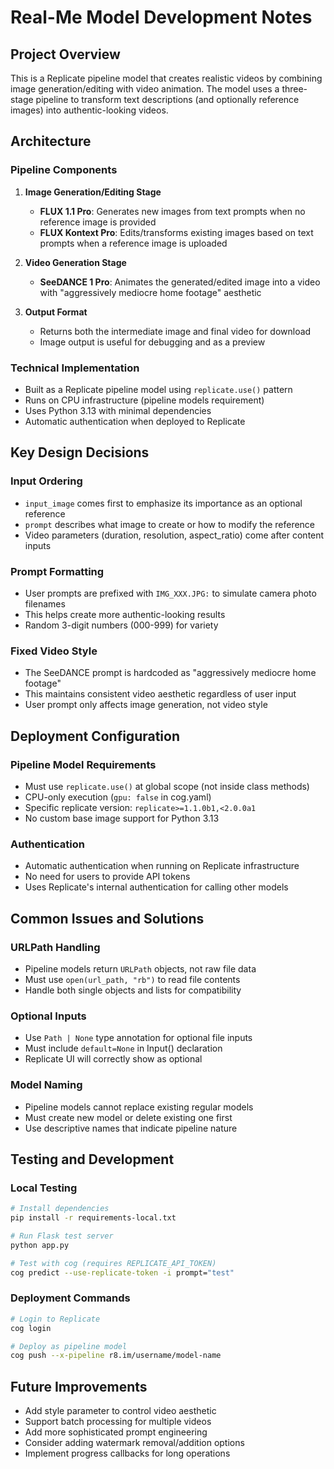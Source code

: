 # Real-Me Model Development Notes

## Project Overview
This is a Replicate pipeline model that creates realistic videos by combining image generation/editing with video animation. The model uses a three-stage pipeline to transform text descriptions (and optionally reference images) into authentic-looking videos.

## Architecture

### Pipeline Components
1. **Image Generation/Editing Stage**
   - **FLUX 1.1 Pro**: Generates new images from text prompts when no reference image is provided
   - **FLUX Kontext Pro**: Edits/transforms existing images based on text prompts when a reference image is uploaded
   
2. **Video Generation Stage**
   - **SeeDANCE 1 Pro**: Animates the generated/edited image into a video with "aggressively mediocre home footage" aesthetic

3. **Output Format**
   - Returns both the intermediate image and final video for download
   - Image output is useful for debugging and as a preview

### Technical Implementation
- Built as a Replicate pipeline model using `replicate.use()` pattern
- Runs on CPU infrastructure (pipeline models requirement)
- Uses Python 3.13 with minimal dependencies
- Automatic authentication when deployed to Replicate

## Key Design Decisions

### Input Ordering
- `input_image` comes first to emphasize its importance as an optional reference
- `prompt` describes what image to create or how to modify the reference
- Video parameters (duration, resolution, aspect_ratio) come after content inputs

### Prompt Formatting
- User prompts are prefixed with `IMG_XXX.JPG:` to simulate camera photo filenames
- This helps create more authentic-looking results
- Random 3-digit numbers (000-999) for variety

### Fixed Video Style
- The SeeDANCE prompt is hardcoded as "aggressively mediocre home footage"
- This maintains consistent video aesthetic regardless of user input
- User prompt only affects image generation, not video style

## Deployment Configuration

### Pipeline Model Requirements
- Must use `replicate.use()` at global scope (not inside class methods)
- CPU-only execution (`gpu: false` in cog.yaml)
- Specific replicate version: `replicate>=1.1.0b1,<2.0.0a1`
- No custom base image support for Python 3.13

### Authentication
- Automatic authentication when running on Replicate infrastructure
- No need for users to provide API tokens
- Uses Replicate's internal authentication for calling other models

## Common Issues and Solutions

### URLPath Handling
- Pipeline models return `URLPath` objects, not raw file data
- Must use `open(url_path, "rb")` to read file contents
- Handle both single objects and lists for compatibility

### Optional Inputs
- Use `Path | None` type annotation for optional file inputs
- Must include `default=None` in Input() declaration
- Replicate UI will correctly show as optional

### Model Naming
- Pipeline models cannot replace existing regular models
- Must create new model or delete existing one first
- Use descriptive names that indicate pipeline nature

## Testing and Development

### Local Testing
```bash
# Install dependencies
pip install -r requirements-local.txt

# Run Flask test server
python app.py

# Test with cog (requires REPLICATE_API_TOKEN)
cog predict --use-replicate-token -i prompt="test"
```

### Deployment Commands
```bash
# Login to Replicate
cog login

# Deploy as pipeline model
cog push --x-pipeline r8.im/username/model-name
```

## Future Improvements
- Add style parameter to control video aesthetic
- Support batch processing for multiple videos
- Add more sophisticated prompt engineering
- Consider adding watermark removal/addition options
- Implement progress callbacks for long operations